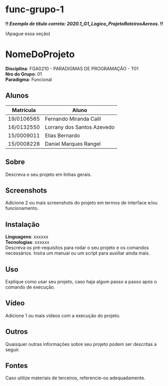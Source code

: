 # func-grupo-1

**!! *Exemplo de título correto: 2020.1_G1_Logico_ProjetoRoteirosAereos*. !!**
 
 (Apague essa seção)

# NomeDoProjeto

**Disciplina**: FGA0210 - PARADIGMAS DE PROGRAMAÇÃO - T01 <br>
**Nro do Grupo**: 01<br>
**Paradigma**: Funcional<br>

## Alunos
|Matrícula | Aluno |
| -- | -- |
| 19/0106565  |  Fernando Miranda Calil     |
| 16/0132550  |  Lorrany dos Santos Azevedo |
| 15/0009011  |  Elias Bernardo             |
| 15/0008228  |  Daniel Marques Rangel      |

## Sobre 
Descreva o seu projeto em linhas gerais. 

## Screenshots
Adicione 2 ou mais screenshots do projeto em termos de interface e/ou funcionamento.

## Instalação 
**Linguagens**: xxxxxx<br>
**Tecnologias**: xxxxxx<br>
Descreva os pré-requisitos para rodar o seu projeto e os comandos necessários.
Insira um manual ou um script para auxiliar ainda mais.

## Uso 
Explique como usar seu projeto, caso haja algum passo a passo após o comando de execução.

## Vídeo
Adicione 1 ou mais vídeos com a execução do projeto.

## Outros 
Quaisquer outras informações sobre seu projeto podem ser descritas a seguir.

## Fontes
Caso utilize materiais de terceiros, referencie-os adequadamente.
